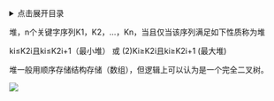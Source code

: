 <details>
<summary>点击展开目录</summary>
<!-- TOC -->


<!-- /TOC -->
</details>

堆，n个关键字序列K1，K2，…，Kn，当且仅当该序列满足如下性质称为堆

ki≤K2i且ki≤K2i+1（最小堆） 或 (2)Ki≥K2i且ki≥K2i+1 (最大堆)

堆一般用顺序存储结构存储（数组），但逻辑上可以认为是一个完全二叉树。


[![](https://static.segmentfault.com/v-5b1df2a7/global/img/creativecommons-cc.svg)](https://creativecommons.org/licenses/by-nc-nd/4.0/)
